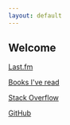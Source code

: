 ```yaml
---
layout: default
---
```


## Welcome

[Last.fm](https://www.last.fm/user/darshanpatel)

[Books I've read](/books)

[Stack Overflow](https://stackoverflow.com/users/5024969/darshan)

[GitHub](https://github.com/darshanrampatel)
